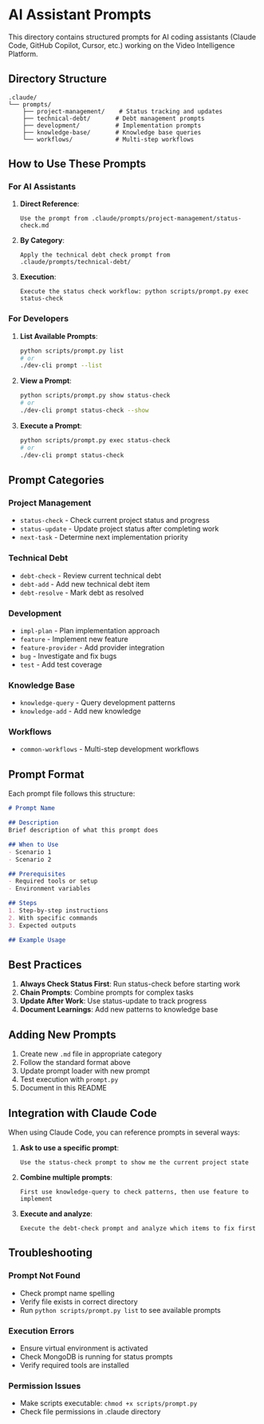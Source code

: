 # AI Assistant Prompts

This directory contains structured prompts for AI coding assistants (Claude Code, GitHub Copilot, Cursor, etc.) working on the Video Intelligence Platform.

## Directory Structure

```
.claude/
└── prompts/
    ├── project-management/    # Status tracking and updates
    ├── technical-debt/       # Debt management prompts
    ├── development/          # Implementation prompts
    ├── knowledge-base/       # Knowledge base queries
    └── workflows/            # Multi-step workflows
```

## How to Use These Prompts

### For AI Assistants

1. **Direct Reference**: 
   ```
   Use the prompt from .claude/prompts/project-management/status-check.md
   ```

2. **By Category**:
   ```
   Apply the technical debt check prompt from .claude/prompts/technical-debt/
   ```

3. **Execution**:
   ```
   Execute the status check workflow: python scripts/prompt.py exec status-check
   ```

### For Developers

1. **List Available Prompts**:
   ```bash
   python scripts/prompt.py list
   # or
   ./dev-cli prompt --list
   ```

2. **View a Prompt**:
   ```bash
   python scripts/prompt.py show status-check
   # or
   ./dev-cli prompt status-check --show
   ```

3. **Execute a Prompt**:
   ```bash
   python scripts/prompt.py exec status-check
   # or
   ./dev-cli prompt status-check
   ```

## Prompt Categories

### Project Management
- `status-check` - Check current project status and progress
- `status-update` - Update project status after completing work
- `next-task` - Determine next implementation priority

### Technical Debt
- `debt-check` - Review current technical debt
- `debt-add` - Add new technical debt item
- `debt-resolve` - Mark debt as resolved

### Development
- `impl-plan` - Plan implementation approach
- `feature` - Implement new feature
- `feature-provider` - Add provider integration
- `bug` - Investigate and fix bugs
- `test` - Add test coverage

### Knowledge Base
- `knowledge-query` - Query development patterns
- `knowledge-add` - Add new knowledge

### Workflows
- `common-workflows` - Multi-step development workflows

## Prompt Format

Each prompt file follows this structure:

```markdown
# Prompt Name

## Description
Brief description of what this prompt does

## When to Use
- Scenario 1
- Scenario 2

## Prerequisites
- Required tools or setup
- Environment variables

## Steps
1. Step-by-step instructions
2. With specific commands
3. Expected outputs

## Example Usage
```

## Best Practices

1. **Always Check Status First**: Run status-check before starting work
2. **Chain Prompts**: Combine prompts for complex tasks
3. **Update After Work**: Use status-update to track progress
4. **Document Learnings**: Add new patterns to knowledge base

## Adding New Prompts

1. Create new `.md` file in appropriate category
2. Follow the standard format above
3. Update prompt loader with new prompt
4. Test execution with `prompt.py`
5. Document in this README

## Integration with Claude Code

When using Claude Code, you can reference prompts in several ways:

1. **Ask to use a specific prompt**:
   ```
   Use the status-check prompt to show me the current project state
   ```

2. **Combine multiple prompts**:
   ```
   First use knowledge-query to check patterns, then use feature to implement
   ```

3. **Execute and analyze**:
   ```
   Execute the debt-check prompt and analyze which items to fix first
   ```

## Troubleshooting

### Prompt Not Found
- Check prompt name spelling
- Verify file exists in correct directory
- Run `python scripts/prompt.py list` to see available prompts

### Execution Errors
- Ensure virtual environment is activated
- Check MongoDB is running for status prompts
- Verify required tools are installed

### Permission Issues
- Make scripts executable: `chmod +x scripts/prompt.py`
- Check file permissions in .claude directory